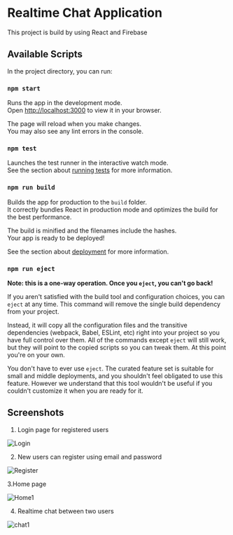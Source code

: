 # Realtime Chat Application 

This project is build by using React and Firebase

## Available Scripts

In the project directory, you can run:

### `npm start`

Runs the app in the development mode.\
Open [http://localhost:3000](http://localhost:3000) to view it in your browser.

The page will reload when you make changes.\
You may also see any lint errors in the console.

### `npm test`

Launches the test runner in the interactive watch mode.\
See the section about [running tests](https://facebook.github.io/create-react-app/docs/running-tests) for more information.

### `npm run build`

Builds the app for production to the `build` folder.\
It correctly bundles React in production mode and optimizes the build for the best performance.

The build is minified and the filenames include the hashes.\
Your app is ready to be deployed!

See the section about [deployment](https://facebook.github.io/create-react-app/docs/deployment) for more information.

### `npm run eject`

**Note: this is a one-way operation. Once you `eject`, you can't go back!**

If you aren't satisfied with the build tool and configuration choices, you can `eject` at any time. This command will remove the single build dependency from your project.

Instead, it will copy all the configuration files and the transitive dependencies (webpack, Babel, ESLint, etc) right into your project so you have full control over them. All of the commands except `eject` will still work, but they will point to the copied scripts so you can tweak them. At this point you're on your own.

You don't have to ever use `eject`. The curated feature set is suitable for small and middle deployments, and you shouldn't feel obligated to use this feature. However we understand that this tool wouldn't be useful if you couldn't customize it when you are ready for it.

## Screenshots

1. Login page for registered users

![Login](https://user-images.githubusercontent.com/107454186/220146675-a66ff0db-475a-4e96-acfa-8c2709f6d438.jpg)


2. New users can register using email and password

![Register](https://user-images.githubusercontent.com/107454186/220147092-329afabf-8b00-4257-9518-208678b580b3.jpg)


3.Home page 

![Home1](https://user-images.githubusercontent.com/107454186/221173538-39c37902-0cc2-4a9f-a6bc-833e0da445a0.jpg)


4. Realtime chat between two users
 
![chat1](https://user-images.githubusercontent.com/107454186/221174030-df8c7739-f44c-4a3a-8f24-c24e0d4eac39.jpg)







